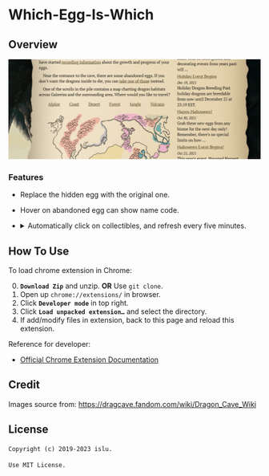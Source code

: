 # Which-Egg-Is-Which
## Overview
![](/docs/demo.gif)

### Features
- Replace the hidden egg with the original one.
- Hover on abandoned egg can show name code.
- <details>
    <summary> Automatically click on collectibles, and refresh every five minutes. </summary>
    <br>
    (1) Staying on this page is sufficient to trigger it.
    
    ![](/docs/trickortreat.png)
    </details>

## How To Use
To load chrome extension in Chrome:

0. **`Download Zip`** and unzip. **OR** Use `git clone`.
1. Open up `chrome://extensions/` in browser.
2. Click **`Developer mode`** in top right.
3. Click **`Load unpacked extension…`** and select the directory.
4. If add/modify files in extension, back to this page and reload this extension.

Reference for developer:
- [Official Chrome Extension Documentation](https://developer.chrome.com/extensions/getstarted)

## Credit
Images source from: https://dragcave.fandom.com/wiki/Dragon_Cave_Wiki

## License
```
Copyright (c) 2019-2023 islu.

Use MIT License.
```
